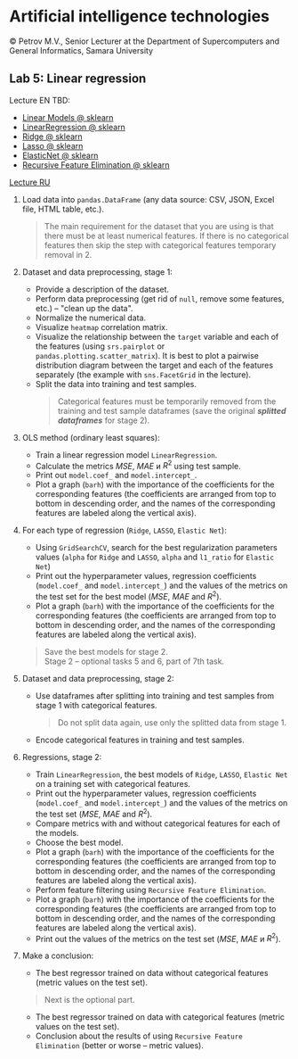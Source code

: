 # Artificial intelligence technologies  

© Petrov M.V., Senior Lecturer at the Department of Supercomputers and General Informatics, Samara University

## Lab 5: Linear regression

Lecture EN TBD:
- [Linear Models @ sklearn](https://scikit-learn.org/stable/modules/linear_model.html)
- [LinearRegression @ sklearn](https://scikit-learn.org/1.6/modules/generated/sklearn.linear_model.LinearRegression.html)
- [Ridge @ sklearn](https://scikit-learn.org/1.6/modules/generated/sklearn.linear_model.Ridge.html)
- [Lasso @ sklearn](https://scikit-learn.org/1.6/modules/generated/sklearn.linear_model.Lasso.html)
- [ElasticNet @ sklearn](https://scikit-learn.org/1.6/modules/generated/sklearn.linear_model.ElasticNet.html)
- [Recursive Feature Elimination @ sklearn](https://scikit-learn.org/1.6/modules/generated/sklearn.feature_selection.RFE.html)

[Lecture RU](../lectures/lecture_5/lecture_5.ipynb)

1. Load data into `pandas.DataFrame` (any data source: CSV, JSON, Excel file, HTML table, etc.).  
   > The main requirement for the dataset that you are using is that there must be at least numerical features. If there is no categorical features then skip the step with categorical features temporary removal in 2.  
2. Dataset and data preprocessing, stage 1:
   - Provide a description of the dataset.
   - Perform data preprocessing (get rid of `null`, remove some features, etc.) &ndash; "clean up the data".
   - Normalize the numerical data.
   - Visualize `heatmap` correlation matrix.
   - Visualize the relationship between the `target` variable and each of the features (using `srs.pairplot` or `pandas.plotting.scatter_matrix`). It is best to plot a pairwise distribution diagram between the target and each of the features separately (the example with `sns.FacetGrid` in the lecture).
   - Split the data into training and test samples.
     > Categorical features must be temporarily removed from the training and test sample dataframes (save the original ***splitted dataframes*** for stage 2).
3. OLS method (ordinary least squares):
   - Train a linear regression model `LinearRegression`.
   - Calculate the metrics $MSE$, $MAE$ и $R^2$ using test sample.
   - Print out `model.coef_` and `model.intercept_`.
   - Plot a graph (`barh`) with the importance of the coefficients for the corresponding features (the coefficients are arranged from top to bottom in descending order, and the names of the corresponding features are labeled along the vertical axis).
4. For each type of regression (`Ridge`, `LASSO`, `Elastic Net`):
   - Using `GridSearchCV`, search for the best regularization parameters values (`alpha` for `Ridge` and `LASSO`, `alpha` and `l1_ratio` for `Elastic Net`)
   - Print out the hyperparameter values, regression coefficients (`model.coef_` and `model.intercept_`) and the values of the metrics on the test set for the best model ($MSE$, $MAE$ and $R^2$).
   - Plot a graph (`barh`) with the importance of the coefficients for the corresponding features (the coefficients are arranged from top to bottom in descending order, and the names of the corresponding features are labeled along the vertical axis).  
   
   > Save the best models for stage 2.  
   > Stage 2 &ndash; optional tasks 5 and 6, part of 7th task.
5. Dataset and data preprocessing, stage 2:
   - Use dataframes after splitting into training and test samples from stage 1 with categorical features.
     > Do not split data again, use only the splitted data from stage 1.
   - Encode categorical features in training and test samples.
6. Regressions, stage 2:
   - Train `LinearRegression`, the best models of `Ridge`, `LASSO`, `Elastic Net` on a training set with categorical features.
   - Print out the hyperparameter values, regression coefficients (`model.coef_` and `model.intercept_`) and the values of the metrics on the test set ($MSE$, $MAE$ and $R^2$).
   - Compare metrics with and without categorical features for each of the models.
   - Choose the best model.
   - Plot a graph (`barh`) with the importance of the coefficients for the corresponding features (the coefficients are arranged from top to bottom in descending order, and the names of the corresponding features are labeled along the vertical axis).
   - Perform feature filtering using `Recursive Feature Elimination`.
   - Plot a graph (`barh`) with the importance of the coefficients for the corresponding features (the coefficients are arranged from top to bottom in descending order, and the names of the corresponding features are labeled along the vertical axis).
   - Print out the values of the metrics on the test set ($MSE$, $MAE$ и $R^2$).
7. Make a conclusion:
   - The best regressor trained on data without categorical features (metric values on the test set).
   > Next is the optional part.
   - The best regressor trained on data with categorical features (metric values on the test set).
   - Conclusion about the results of using `Recursive Feature Elimination` (better or worse &ndash; metric values).
